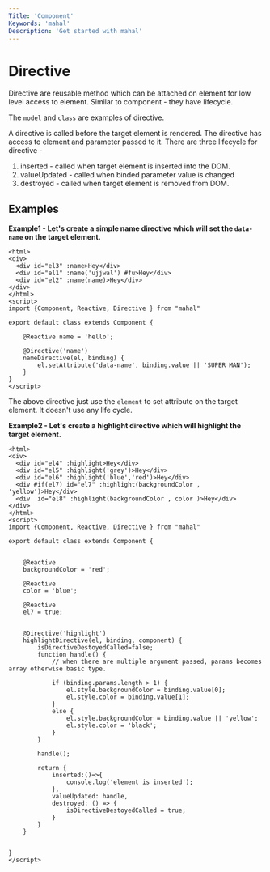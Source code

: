 ```yaml
---
Title: 'Component'
Keywords: 'mahal'
Description: 'Get started with mahal'
---
```


# Directive

Directive are reusable method which can be attached on element for low level access to element. Similar to component - they have lifecycle. 

The `model` and `class` are examples of directive.

A directive is called before the target element is rendered. The directive has access to element and parameter passed to it. There are three lifecycle for directive - 

1. inserted - called when target element is inserted into the DOM.
2. valueUpdated - called when binded parameter value is changed
3. destroyed - called when target element is removed from DOM.

## Examples

**Example1 - Let's create a simple name directive which will set the `data-name` on the target element.**

```
<html>
<div>
  <div id="el3" :name>Hey</div>
  <div id="el1" :name('ujjwal') #fu>Hey</div>
  <div id="el2" :name(name)>Hey</div>
</div>
</html>
<script>
import {Component, Reactive, Directive } from "mahal"

export default class extends Component {

    @Reactive name = 'hello';

    @Directive('name')
    nameDirective(el, binding) {
        el.setAttribute('data-name', binding.value || 'SUPER MAN');
    }
}
</script>
```

The above directive just use the `element` to set attribute on the target element. It doesn't use any life cycle.


**Example2 - Let's create a highlight directive which will highlight the target element.**

```
<html>
<div>
  <div id="el4" :highlight>Hey</div>
  <div id="el5" :highlight('grey')>Hey</div>
  <div id="el6" :highlight('blue','red')>Hey</div>
  <div #if(el7) id="el7" :highlight(backgroundColor , 'yellow')>Hey</div>
  <div  id="el8" :highlight(backgroundColor , color )>Hey</div>
</div>
</html>
<script>
import {Component, Reactive, Directive } from "mahal"

export default class extends Component {


    @Reactive
    backgroundColor = 'red';

    @Reactive
    color = 'blue';

    @Reactive
    el7 = true;


    @Directive('highlight')
    highlightDirective(el, binding, component) {
        isDirectiveDestoyedCalled=false;
        function handle() {
            // when there are multiple argument passed, params becomes array otherwise basic type.

            if (binding.params.length > 1) {
                el.style.backgroundColor = binding.value[0];
                el.style.color = binding.value[1];
            }
            else {
                el.style.backgroundColor = binding.value || 'yellow';
                el.style.color = 'black';
            }
        }
        
        handle();

        return {
            inserted:()=>{
                console.log('element is inserted');
            },
            valueUpdated: handle,
            destroyed: () => {
                isDirectiveDestoyedCalled = true;
            }
        }
    }

    
}
</script>
```


